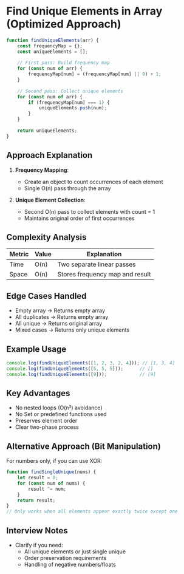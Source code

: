 
# Find Unique Elements in Array (Optimized Approach)

```javascript
function findUniqueElements(arr) {
    const frequencyMap = {};
    const uniqueElements = [];
    
    // First pass: Build frequency map
    for (const num of arr) {
        frequencyMap[num] = (frequencyMap[num] || 0) + 1;
    }
    
    // Second pass: Collect unique elements
    for (const num of arr) {
        if (frequencyMap[num] === 1) {
            uniqueElements.push(num);
        }
    }
    
    return uniqueElements;
}
```

## Approach Explanation
1. **Frequency Mapping**:
   - Create an object to count occurrences of each element
   - Single O(n) pass through the array

2. **Unique Element Collection**:
   - Second O(n) pass to collect elements with count = 1
   - Maintains original order of first occurrences

## Complexity Analysis
| Metric  | Value | Explanation                     |
|---------|-------|---------------------------------|
| Time    | O(n)  | Two separate linear passes      |
| Space   | O(n)  | Stores frequency map and result |

## Edge Cases Handled
- Empty array → Returns empty array
- All duplicates → Returns empty array
- All unique → Returns original array
- Mixed cases → Returns only unique elements

## Example Usage
```javascript
console.log(findUniqueElements([1, 2, 3, 2, 4])); // [1, 3, 4]
console.log(findUniqueElements([5, 5, 5]));      // []
console.log(findUniqueElements([9]));            // [9]
```

## Key Advantages
- No nested loops (O(n²) avoidance)
- No Set or predefined functions used
- Preserves element order
- Clear two-phase process

## Alternative Approach (Bit Manipulation)
For numbers only, if you can use XOR:
```javascript
function findSingleUnique(nums) {
    let result = 0;
    for (const num of nums) {
        result ^= num;
    }
    return result;
}
// Only works when all elements appear exactly twice except one
```

## Interview Notes
- Clarify if you need:
  - All unique elements or just single unique
  - Order preservation requirements
  - Handling of negative numbers/floats
```

